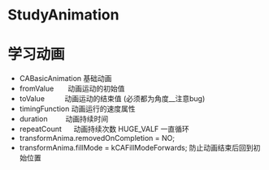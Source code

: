# StudyAnimation
学习动画
===================================
* CABasicAnimation 基础动画 
* fromValue        动画运动的初始值 
* toValue          动画运动的结束值 (必须都为角度__注意bug)
* timingFunction   动画运行的速度属性 
* duration         动画持续时间
* repeatCount      动画持续次数  HUGE_VALF 一直循环
* transformAnima.removedOnCompletion = NO;
* transformAnima.fillMode = kCAFillModeForwards; 防止动画结束后回到初始位置


